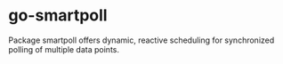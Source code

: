 # go-smartpoll

Package smartpoll offers dynamic, reactive scheduling for synchronized polling of multiple data points.
